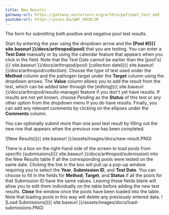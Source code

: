 ```yaml
---
title: New Results
gateway-url: https://gateway.vectorsurv.org/arthro/ppf/pool_test_add
youtube-url: https://youtu.be/qNf_VHVOCJM
---
```

The form for submitting both positive and negative pool test results.

Start by entering the year using the dropdown arrow and the **[Pool #]({{ site.baseurl }}/docs/arthropod/pool)** that you are testing. You can enter a **Test Date** manually or by  using the calendar feature that appears when you click in the field. Note that the Test Date cannot be earlier than the [pool's]({{ site.baseurl }}/docs/arthropod/pool) [collection date]({{ site.baseurl }}/docs/arthropod/collection). Choose the type of test used under the **Method** column and the pathogen target under the **Target** column using the dropdown arrows. The **Value** column allows you to add the result from the test, which can be added later through the [editing]({{ site.baseurl }}/docs/arthropod/results-manage) feature if you don't yet have results. If results are not yet known, choose *Pending* as the **Status** of this test or any other option from the dropdown menu if you do have results. Finally, you can add any relevant comments by clicking on the ellipses under the **Comments** column.

You can optionally submit more than one pool test result by filling out the new row that appears when the previous row has been completed.

![New Results]({{ site.baseurl }}/assets/images/docs/new-result.PNG)

There is a box on the right-hand side of the screen to load pools from specific [submissions]({{ site.baseurl }}/docs/arthropod/submission) into the New Results table if all the corresponding pools were tested on the same date. Clicking the link in the box will pull up a pop-up window requiring you to select the **Year**, **Submission ID**, and **Test Date**. You can choose to fill in the fields for **Method**, **Target**, and **Status** if all the pools for that Submission ID have the same values. Leaving these fields blank will allow you to edit them individually on the table before adding the new test results. **Close** the window once the pools have been loaded into the table. Note that loading pools in this way will delete any previously entered data.
![Load Submissions]({{ site.baseurl }}/assets/images/docs/load-submissions.PNG)
